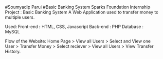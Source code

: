 #Soumyadip Parui 
#Basic Banking System 
Sparks Foundation Internship Project : Basic Banking System A Web Application used to transfer money to multiple users.

Used: Front-end : HTML, CSS, Javascript Back-end : PHP Database : MySQL

Flow of the Website: Home Page > View all Users > Select and View one User > Transfer Money > Select reciever > View all Users > View Transfer History.
